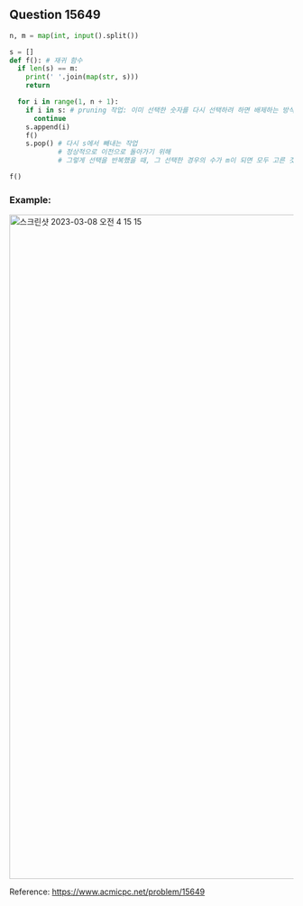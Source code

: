 ## Question 15649


```python 3
n, m = map(int, input().split())

s = []
def f(): # 재귀 함수
  if len(s) == m:
    print(' '.join(map(str, s)))
    return

  for i in range(1, n + 1):
    if i in s: # pruning 작업: 이미 선택한 숫자를 다시 선택하려 하면 배제하는 방식
      continue
    s.append(i)
    f()
    s.pop() # 다시 s에서 빼내는 작업
            # 정상적으로 이전으로 돌아가기 위해
            # 그렇게 선택을 반복했을 때, 그 선택한 경우의 수가 m이 되면 모두 고른 것이 되므로 해답이 된다.

f()

```


### Example:
<img width="1178" alt="스크린샷 2023-03-08 오전 4 15 15" src="https://user-images.githubusercontent.com/107760647/223527234-8b609c86-9b3b-456c-b2b6-969f5644df73.png">


Reference:
https://www.acmicpc.net/problem/15649
